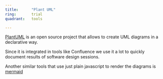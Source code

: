 ```yaml
---
title:      "Plant UML"
ring:       trial
quadrant:   tools

---
```


[PlantUML](https://plantuml.com/) is an open source project that allows to create UML diagrams in a declarative way.

Since it is integrated in tools like Confluence we use it a lot to quickly document results of software design sessions.

Another similar tools that use just plain javascript to render the diagrams is [mermaid](https://mermaid-js.github.io/mermaid/#/)